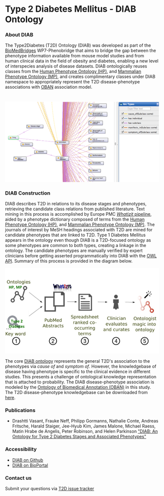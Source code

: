 Type 2 Diabetes Mellitus - DIAB Ontology
========================================

### About DIAB

The Type2Diabetes (T2D) Ontology (DIAB) was developed as part of the [BioMedBridges](http://www.biomedbridges.eu/) WP7-Phenobridge that aims to bridge the gap between the phenotype information available from mouse model studies and from human clinical data in the field of obesity and diabetes, enabling a new level of interspecies analysis of disease datasets. DIAB ontologically reuses classes from the [Human Phenotype Ontology (HP)](http://human-phenotype-ontology.github.io/), and [Mammalian Phenotype Ontology (MP)](http://www.informatics.jax.org/searches/MP_form.shtml), and creates complimentary classes under DIAB namespace to appropriately represent the T2D disease-phenotype associations with [OBAN](https://github.com/EBISPOT/OBAN) association model.

# 



![](https://github.com/EBISPOT/T2D/blob/master/img/overview_DIAB.png)




### DIAB Construction

DIAB describes T2D in relations to its disease stages and phenotypes, retrieving the candidate class relations from published literature. Text mining in this process is accomplished by Europe PMC [*Whatizit* pipeline](http://www.ebi.ac.uk/webservices/whatizit/info.jsf), aided by a phenotype dictionary composed of terms from the [Human Phenotype Ontology (HP)](http://human-phenotype-ontology.github.io/), and [Mammalian Phenotype Ontology (MP)](http://www.informatics.jax.org/searches/MP_form.shtml). The journals of interest by MeSH headings associated with T2D are mined for candidate phenotypes that are linked to T2D. Type 1 Diabetes Mellitus appears in the ontology even though DIAB is a T2D-focused ontology as some phenotypes are common to both types, creating a linkage in the ontology. The candidate phenotypes are manually verified by expert clinicians before getting asserted programmatically into DIAB with the [OWL API](http://owlapi.sourceforge.net/). Summary of this process is provided in the diagram below.

![](https://github.com/EBISPOT/T2D/blob/master/img/process_DIAB.png)

The core [DIAB ontology](https://github.com/EBISPOT/T2D/blob/master/ontology/Diabetes_Ontology_V33.owl) represents the general T2D's association to the phenotypes via *cause of* and *symptom of*. However, the knowledgebase of disease having phenotype is specific to the clinical evidence in different studies. This presents a challenge of ontological knowledge representation that is attached to probability. The DIAB disease-phenotype association is modeled by the [Ontology of Biomedical Annotation (OBAN)](https://github.com/EBISPOT/OBAN) in this study. The T2D disease-phenotype knowledgebase can be downloaded from [here](https://github.com/EBISPOT/T2D/tree/master/ontology).


### Publications

* Drashtti Vasant, Frauke Neff, Philipp Gormanns, Nathalie Conte, Andreas Fritsche, Harald Staiger, Jee-Hyub Kim, James Malone, Michael Raess, Matin Hrabe de Angelis, Peter Robinson, and Helen Parkinson ["DIAB: An Ontology for Type 2 Diabetes Stages and Associated Phenotypes"](http://phenoday2015.bio-lark.org/pdf/6.pdf)


### Accessibility
* [DIAB on Github](https://github.com/EBISPOT/T2D/)
* [DIAB on BioPortal](https://bioportal.bioontology.org/ontologies/DIAB)



### Contact us
Submit your questions via [T2D issue tracker](https://github.com/EBISPOT/T2D/issues)

